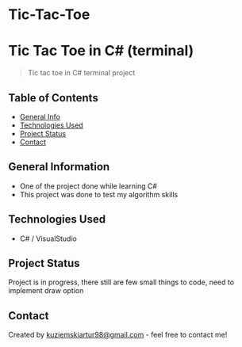 # Tic-Tac-Toe
# Tic Tac Toe in C# (terminal)
> Tic tac toe in C# terminal project

## Table of Contents
* [General Info](#general-information)
* [Technologies Used](#technologies-used)
* [Project Status](#project-status)
* [Contact](#contact)
<!-- * [License](#license) -->


## General Information
- One of the project done while learning C#
- This project was done to test my algorithm skills
<!-- You don't have to answer all the questions - just the ones relevant to your project. -->

## Technologies Used
- C# / VisualStudio

## Project Status
Project is in progress, there still are few small things to code, need to implement draw option

## Contact
Created by kuziemskiartur98@gmail.com - feel free to contact me!


<!-- Optional -->
<!-- ## License -->
<!-- This project is open source and available under the [... License](). -->

<!-- You don't have to include all sections - just the one's relevant to your projec
